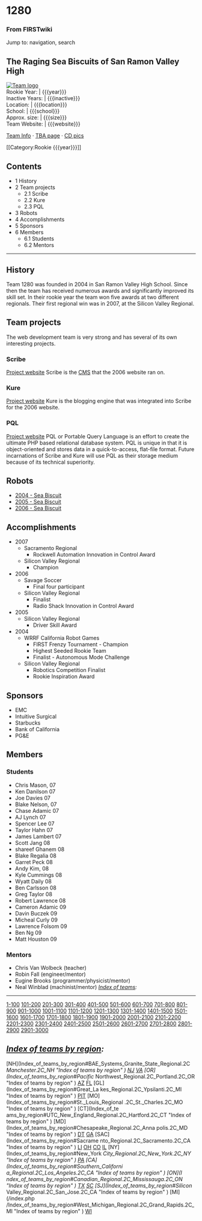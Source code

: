 

# 1280

### From FIRSTwiki

Jump to: navigation, search

The Raging Sea Biscuits of San Ramon Valley High  
---  
[![Team
logo](/media/5/59/%281280%29_logo.jpg)](Image:%281280%29_logo.jpg
"Team logo" )  
Rookie Year: | {{{year}}}  
Inactive Years: | {{{inactive}}}  
Location: | {{{location}}}  
School: | {{{school}}}  
Approx. size: | {{{size}}}  
Team Website: | {{{website}}}  
  
[Team Info](http://frclinks.appspot.com/t/1280
"http://frclinks.appspot.com/t/1280" ) · [TBA
page](http://www.thebluealliance.com/team/1280
"http://www.thebluealliance.com/team/1280" ) · [CD
pics](http://www.chiefdelphi.com/media/photos/tags/frc1280
"http://www.chiefdelphi.com/media/photos/tags/frc1280" )  
  
[[Category:Rookie {{{year}}}]]

## Contents

  * 1 History
  * 2 Team projects
    * 2.1 Scribe
    * 2.2 Kure
    * 2.3 PQL
  * 3 Robots
  * 4 Accomplishments
  * 5 Sponsors
  * 6 Members
    * 6.1 Students
    * 6.2 Mentors  
---  
  

## History

Team 1280 was founded in 2004 in San Ramon Valley High School. Since then the
team has received numerous awards and significantly improved its skill set. In
their rookie year the team won five awards at two different regionals. Their
first regional win was in 2007, at the Silicon Valley Regional.


## Team projects

The web development team is very strong and has several of its own interesting
projects.


### Scribe

[Project website](http://scribe.sourceforge.net
"http://scribe.sourceforge.net" ) Scribe is the
[CMS](/index.php?title=CMS&action=edit "CMS" ) that the 2006 website ran on.


### Kure

[Project website](http://kure.thespinn.com "http://kure.thespinn.com" ) Kure
is the blogging engine that was integrated into Scribe for the 2006 website.


### PQL

[Project website](http://pql.thespinn.com "http://pql.thespinn.com" ) PQL or
Portable Query Language is an effort to create the ultimate PHP based
relational database system. PQL is unique in that it is object-oriented and
stores data in a quick-to-access, flat-file format. Future incarnations of
Scribe and Kure will use PQL as their storage medium because of its technical
superiority.


## Robots

  * [2004 - Sea Biscuit](/index.php?title=Sea_Biscuit_%281280%29&action=edit "Sea Biscuit \(1280\)" )
  * [2005 - Sea Biscuit](/index.php?title=Sea_Biscuit_%281280%29&action=edit "Sea Biscuit \(1280\)" )
  * [2006 - Sea Biscuit](/index.php?title=Sea_Biscuit_%281280%29&action=edit "Sea Biscuit \(1280\)" )


## Accomplishments

  * 2007 
    * Sacramento Regional 
      * Rockwell Automation Innovation in Control Award 
    * Silicon Valley Regional 
      * Champion 
  * 2006 
    * Savage Soccer 
      * Final four participant 
    * Silicon Valley Regional 
      * Finalist 
      * Radio Shack Innovation in Control Award 
  * 2005 
    * Silicon Valley Regional 
      * Driver Skill Award 
  * 2004 
    * WRRF California Robot Games 
      * FIRST Frenzy Tournament - Champion 
      * Highest Seeded Rookie Team 
      * Finalist - Autonomous Mode Challenge 
    * Silicon Valley Regional 
      * Robotics Competition Finalist 
      * Rookie Inspiration Award 


## Sponsors

  * EMC 
  * Intuitive Surgical 
  * Starbucks 
  * Bank of California 
  * PG&amp;E 


## Members


### Students

  * Chris Mason, 07 
  * Ken Danilson 07 
  * Joe Davies 07 
  * Blake Nelson, 07 
  * Chase Adamic 07 
  * AJ Lynch 07 
  * Spencer Lee 07 
  * Taylor Hahn 07 
  * James Lambert 07 
  * Scott Jang 08 
  * shareef Ghanem 08 
  * Blake Regalia 08 
  * Garret Peck 08 
  * Andy Kim, 08 
  * Kyle Cummings 08 
  * Wyatt Daily 08 
  * Ben Carlsson 08 
  * Greg Taylor 08 
  * Robert Lawrence 08 
  * Cameron Adamic 09 
  * Davin Buczek 09 
  * Micheal Curly 09 
  * Lawrence Folsom 09 
  * Ben Ng 09 
  * Matt Houston 09 


### Mentors

  * Chris Van Wolbeck (teacher) 
  * Robin Fall (engineer/mentor) 
  * Eugine Brooks (programmer/physicist/mentor) 
  * Neal Winblad (machinist/mentor) 
_[Index of teams](Index_of_teams "Index of teams" ):_  
---  
  
[1-100](Index_of_teams#1-100 "Index of teams" )
[101-200](Index_of_teams#101-200 "Index of teams" )
[201-300](Index_of_teams#201-300 "Index of teams" )
[301-400](Index_of_teams#301-400 "Index of teams" )
[401-500](Index_of_teams#401-500 "Index of teams" )
[501-600](Index_of_teams#501-600 "Index of teams" )
[601-700](Index_of_teams#601-700 "Index of teams" )
[701-800](Index_of_teams#701-800 "Index of teams" )
[801-900](Index_of_teams#801-900 "Index of teams" )
[901-1000](Index_of_teams#901-1000 "Index of teams" )
[1001-1100](Index_of_teams#1001-1100 "Index of teams" )
[1101-1200](Index_of_teams#1101-1200 "Index of teams" )
[1201-1300](Index_of_teams#1201-1300 "Index of teams" )
[1301-1400](Index_of_teams#1301-1400 "Index of teams" )
[1401-1500](Index_of_teams#1401-1500 "Index of teams" )
[1501-1600](Index_of_teams#1501-1600 "Index of teams" )
[1601-1700](Index_of_teams#1601-1700 "Index of teams" )
[1701-1800](Index_of_teams#1701-1800 "Index of teams" )
[1801-1900](Index_of_teams#1801-1900 "Index of teams" )
[1901-2000](Index_of_teams#1901-2000 "Index of teams" )
[2001-2100](Index_of_teams#2001-2100 "Index of teams" )
[2101-2200](Index_of_teams#2101-2200 "Index of teams" )
[2201-2300](Index_of_teams#2201-2300 "Index of teams" )
[2301-2400](Index_of_teams#2301-2400 "Index of teams" )
[2401-2500](Index_of_teams#2401-2500 "Index of teams" )
[2501-2600](Index_of_teams#2501-2600 "Index of teams" )
[2601-2700](Index_of_teams#2601-2700 "Index of teams" )
[2701-2800](Index_of_teams#2701-2800 "Index of teams" )
[2801-2900](Index_of_teams#2801-2900 "Index of teams" )
[2901-3000](Index_of_teams#2901-3000 "Index of teams" )  
  
_[Index of teams by region](Index_of_teams_by_region "Index of
teams by region" ):_  
---  
  
[NH](Index_of_teams_by_region#BAE_Systems_Granite_State_Regional.2C
_Manchester.2C_NH "Index of teams by region" )
[NJ](Index_of_teams_by_region#New_Jersey_Regional.2C_Trenton.2C_NJ
"Index of teams by region" )
[VA](Index_of_teams_by_region#NASA.2FVCU_Regional.2C_Richmond.2C_VA
"Index of teams by region" ) [OR](Index_of_teams_by_region#Pacific_
Northwest_Regional.2C_Portland.2C_OR "Index of teams by region" )
[AZ](Index_of_teams_by_region#Arizona_Regional.2C_Phoenix.2C_AZ
"Index of teams by region" )
[FL](Index_of_teams_by_region#Florida_Regional.2C_Orlando.2C_FL
"Index of teams by region" ) [GL](Index_of_teams_by_region#Great_La
kes_Regional.2C_Ypsilanti.2C_MI "Index of teams by region" ) [PIT](
Index_of_teams_by_region#Pittsburgh_Regional.2C_Pittsburgh.2C_PA "Index of
teams by region" ) [MO](Index_of_teams_by_region#St._Louis_Regional
.2C_St._Charles.2C_MO "Index of teams by region" ) [CT](Index_of_te
ams_by_region#UTC_New_England_Regional.2C_Hartford.2C_CT "Index of teams by
region" ) [MD](Index_of_teams_by_region#Chesapeake_Regional.2C_Anna
polis.2C_MD "Index of teams by region" )
[DT](Index_of_teams_by_region#Detroit_Regional.2C_Detroit.2C_MI
"Index of teams by region" )
[GA](Index_of_teams_by_region#Peachtree_Regional.2C_Duluth.2C_GA
"Index of teams by region" ) [SAC](Index_of_teams_by_region#Sacrame
nto_Regional.2C_Sacramento.2C_CA "Index of teams by region" ) [LI](
Index_of_teams_by_region#SBPLI_Long_Island_Regional.2C_Brentwood.2C_NY "Index
of teams by region" )
[OH](Index_of_teams_by_region#Buckeye_Regional.2C_Cleveland.2C_OH
"Index of teams by region" )
[CO](Index_of_teams_by_region#Colorado_Regional.2C_Denver.2C_CO
"Index of teams by region" )
[IL](Index_of_teams_by_region#Midwest_Regional.2C_Evanston.2C_IL
"Index of teams by region" ) [NY](Index_of_teams_by_region#New_York
_City_Regional.2C_New_York.2C_NY "Index of teams by region" ) [PA](
Index_of_teams_by_region#Philadelphia_Regional.2C_Philadelphia.2C_PA "Index of
teams by region" ) [CA](Index_of_teams_by_region#Southern_Californi
a_Regional.2C_Los_Angeles.2C_CA "Index of teams by region" ) [ON](I
ndex_of_teams_by_region#Canadian_Regional.2C_Mississauga.2C_ON "Index of teams
by region" )
[TX](Index_of_teams_by_region#Lone_Star_Regional.2C_Houston.2C_TX
"Index of teams by region" )
[SC](Index_of_teams_by_region#Palmetto_Regional.2C_Columbia.2C_SC
"Index of teams by region" ) [SJ](Index_of_teams_by_region#Silicon_
Valley_Regional.2C_San_Jose.2C_CA "Index of teams by region" ) [MI](/index.php
/Index_of_teams_by_region#West_Michigan_Regional.2C_Grand_Rapids.2C_MI "Index
of teams by region" )
[WI](Index_of_teams_by_region#Wisconsin_Regional.2C_Milwaukee.2C_WI
"Index of teams by region" )  
  
